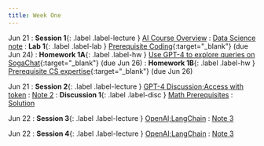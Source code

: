 ```yaml
---
title: Week One
---
```


Jun 21
: **Session 1**{: .label .label-lecture } [AI Course Overview](../lecture/ses01-ju21wam)
    : [Data Science note](https://ds100.org/course-notes-su23/intro_lec/introduction.html)
: **Lab 1**{: .label .label-lab } [Prerequisite Coding](http://data100.datahub.berkeley.edu/hub/user-redirect/git-pull?repo=https%3A%2F%2Fgithub.com%2FDS-100%2Fsu23-materials&branch=main&urlpath=lab%2Ftree%2Fsu23-materials%2Flab%2Flab01%2Flab01.ipynb){:target="_blank"} (due Jun 24)
: **Homework 1A**{: .label .label-hw } [Use GPT-4 to explore queries on SogaChat](http://data100.datahub.berkeley.edu/hub/user-redirect/git-pull?repo=https%3A%2F%2Fgithub.com%2FDS-100%2Fsu23-materials&branch=main&urlpath=lab%2Ftree%2Fsu23-materials%2Fhw%2Fhw01%2Fhw01.ipynb){:target="_blank"} (due Jun 26)
: **Homework 1B**{: .label .label-hw } [Prerequisite CS expertise](https://drive.google.com/file/d/1yWakQTRRdyA-etJG-nwptXmECnO2phLC/view?usp=share_link){:target="_blank"} (due Jun 26)

Jun 21
: **Session 2**{: .label .label-lecture } [GPT-4 Discussion;Access with token](../lecture/ses2-ju21wpm) 
    : [Note 2](https://ds100.org/course-notes-su23/pandas_1/pandas_1.html)
: **Discussion 1**{: .label .label-disc } [Math Prerequisites](https://drive.google.com/file/d/1vOVxBK1Lr1tQ2V_V2aYqdTAXIllRTicD/view?usp=sharing)
    : [Solution](https://drive.google.com/file/d/17WuF16jEFQyl8mRv0il7MjSyQ9RDDgPN/view?usp=sharing)

Jun 22
: **Session 3**{: .label .label-lecture } [OpenAI;LangChain](../lecture/ses3-ju22tham)
    : [Note 3](https://ds100.org/course-notes-su23/pandas_2/pandas_2.html)

Jun 22
: **Session 4**{: .label .label-lecture } [OpenAI;LangChain](../lecture/ses4ju22thpm)
    : [Note 3](https://ds100.org/course-notes-su23/pandas_2/pandas_2.html)

